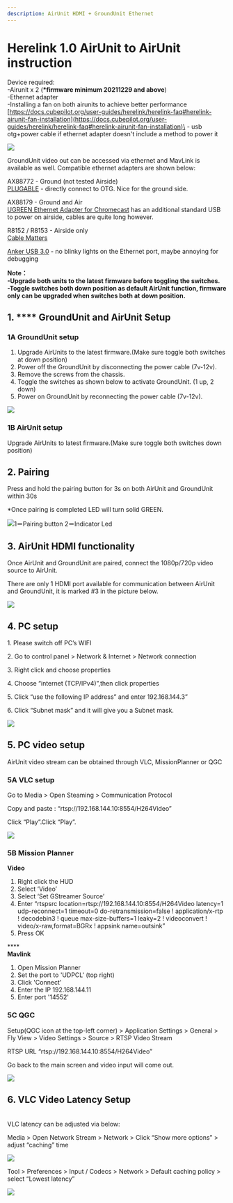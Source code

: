```yaml
---
description: AirUnit HDMI + GroundUnit Ethernet
---
```


# Herelink 1.0 AirUnit to AirUnit instruction

Device required:\
\-Airunit x 2 (**\*firmware minimum 20211229 and above**)\
\-Ethernet adapter\
\-Installing a fan on both airunits to achieve better performance\
[https://docs.cubepilot.org/user-guides/herelink/herelink-faq#herelink-airunit-fan-installation](https://docs.cubepilot.org/user-guides/herelink/herelink-faq#herelink-airunit-fan-installation)\
\- usb otg+power cable if ethernet adapter doesn't include a method to power it

![](<../../.gitbook/assets/USB OTA+power cable.png>)

GroundUnit video out can be accessed via ethernet and MavLink is available as well. Compatible ethernet adapters are shown below:

AX88772 - Ground (not tested Airside)\
[PLUGABLE](https://plugable.com/products/usb2-otge100/) - directly connect to OTG. Nice for the ground side.

AX88179 - Ground and Air\
[UGREEN Ethernet Adapter for Chromecast](https://www.amazon.co.uk/UGREEN-Ethernet-Adaptor-Chromecast-Network/dp/B01N1X28F1/ref=asc\_df\_B01N1X28F1/?tag=googshopuk-21\&linkCode=df0\&hvadid=309964054975\&hvpos=\&hvnetw=g\&hvrand=13338390534555592071\&hvpone=\&hvptwo=\&hvqmt=\&hvdev=c\&hvdvcmdl=\&hvlocint=\&hvlocphy=9045387\&hvtargid=pla-303357944812\&psc=1) has an additional standard USB to power on airside, cables are quite long however.

R8152 / R8153 - Airside only\
[Cable Matters](https://www.amazon.co.uk/gp/product/B00ET4KHJ2/ref=ppx\_yo\_dt\_b\_asin\_title\_o04\_s01?ie=UTF8\&psc=1)

[Anker USB 3.0](https://www.amazon.co.uk/gp/product/B00NPJP33M/ref=ppx\_yo\_dt\_b\_asin\_title\_o04\_s00?ie=UTF8\&psc=1) - no blinky lights on the Ethernet port, maybe annoying for debugging

**Note：**\
**-Upgrade both units to the latest firmware before toggling the switches.**\
**-Toggle switches both down position as default AirUnit function, firmware only can be upgraded when switches both at down position.**

## 1. **** GroundUnit and AirUnit Setup

### 1A GroundUnit setup

1. Upgrade AirUnits to the latest firmware.(Make sure toggle both switches at down position)
2. Power off the GroundUnit by disconnecting the power cable (7v-12v).
3. Remove the screws from the chassis.
4. Toggle the switches as shown below to activate GroundUnit. (1 up, 2 down)
5. Power on GroundUnit by reconnecting the power cable (7v-12v).

![](<../../.gitbook/assets/1A GoundUnit and AirUnit Setup.png>)

### **1B AirUnit setup**

Upgrade AirUnits to latest firmware.(Make sure toggle both switches down position)

## **2. Pairing**

Press and hold the pairing button for 3s on both AirUnit and GroundUnit within 30s&#x20;

\*Once pairing is completed LED will turn solid GREEN.

![1＝Pairing button
2＝Indicator Led](<../../.gitbook/assets/AirUnit 1.0 Switches - 1 and 2.jpg>)

## 3. AirUnit HDMI functionality

Once AirUnit and GroundUnit are paired, connect the 1080p/720p video source to AirUnit.&#x20;

There are only 1 HDMI port available for communication between AirUnit and GroundUnit, it is marked #3 in the picture below.

![](<../../.gitbook/assets/3. AirUnit HDMI functionality.png>)

## 4. PC setup

1\. Please switch off PC’s WIFI

2\. Go to control panel > Network & Internet > Network connection

3\. Right click and choose properties

4\. Choose “internet (TCP/IPv4)”,then click properties

5\. Click “use the following IP address” and enter 192.168.144.3”

6\. Click “Subnet mask” and it will give you a Subnet mask.

![](<../../.gitbook/assets/4 PC setup.png>)

## 5. PC video setup

AirUnit video stream can be obtained through VLC, MissionPlanner or QGC

### 5A VLC setup

Go to Media > Open Steaming > Communication Protocol

Copy and paste : “rtsp://192.168.144.10:8554/H264Video”

Click “Play”.Click “Play”.

![](<../../.gitbook/assets/5A VLC setup.png>)

### 5B Mission Planner

**Video**

1. Right click the HUD
2. Select ‘Video’
3. Select ‘Set GStreamer Source’
4. Enter “rtspsrc location=rtsp://192.168.144.10:8554/H264Video latency=1 udp-reconnect=1 timeout=0 do-retransmission=false ! application/x-rtp ! decodebin3 ! queue max-size-buffers=1 leaky=2 ! videoconvert ! video/x-raw,format=BGRx ! appsink name=outsink”
5. Press OK

****\
&#x20;**Mavlink**

1. Open Mission Planner
2. Set the port to 'UDPCL' (top right)
3. Click 'Connect'
4. Enter the IP 192.168.144.11
5. Enter port '14552'

### **5C QGC**

Setup(QGC icon at the top-left corner) > Application Settings > General > Fly View > Video Settings > Source > RTSP Video Stream

RTSP URL “rtsp://192.168.144.10:8554/H264Video”

Go back to the main screen and video input will come out.

![](<../../.gitbook/assets/5C QGC.png>)

## 6. VLC Video Latency Setup

\
VLC latency can be adjusted via below:

Media > Open Network Stream > Network > Click “Show more options” > adjust “caching” time

![](<../../.gitbook/assets/6. VLC Video Latency Setup-1.png>)

Tool > Preferences > Input / Codecs > Network > Default caching policy > select “Lowest latency”

![](<../../.gitbook/assets/6. VLC Video Latency Setup-2.png>)
